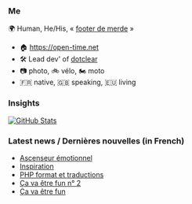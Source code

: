 ### Me

🌍 Human, He/His, « [footer de merde](https://open-time.net/post/2013/07/17/La-veritable-histoire-du-Footer-de-merde-) » 
* 🏠 https://open-time.net 
* 🛠️ Lead dev' of [dotclear](https://git.dotclear.org/dev/dotclear)
* 📷 photo, 🚲 vélo, 🏍️ moto 
* 🇫🇷 native, 🇬🇧 speaking, 🇪🇺 living

### Insights

[![GitHub Stats](https://github-readme-stats-sigma-five.vercel.app/api?username=franck-paul)](https://github.com/franck-paul)

### Latest news / Dernières nouvelles (in French)

<!-- BLOG-POST-LIST:START -->
- [Ascenseur émotionnel](https://open-time.net/post/2025/06/13/Ascenseur-emotionnel)
- [Inspiration](https://open-time.net/post/2025/06/12/Inspiration)
- [PHP format et traductions](https://open-time.net/post/2025/06/11/PHP-format-et-traductions)
- [Ça va être fun n° 2](https://open-time.net/post/2025/06/10/Ca-va-etre-fun-n-2)
- [Ça va être fun](https://open-time.net/post/2025/06/09/Ca-va-etre-fun)
<!-- BLOG-POST-LIST:END -->
